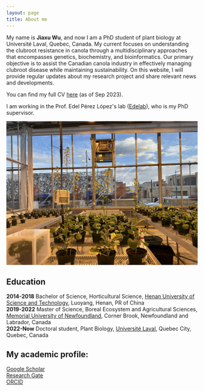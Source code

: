 ```yaml
---
layout: page
title: About me
---
```


My name is **Jiaxu Wu**, and now I am a PhD student of plant biology at Université Laval, Quebec, Canada. My current focuses on understanding the clubroot resistance in canola through a multidisciplinary approaches that encompasses genetics, biochemistry, and bioinformatics. Our primary objective is to assist the Canadian canola industry in effectively managing clubroot disease while maintaining sustainability. 
On this website, I will provide regular updates about my research project and share relevant news and developments.  

You can find my full CV [here](/blogpics/CV_Jiaxu.pdf) (as of Sep 2023).  

I am working in the Prof. Edel Pérez López's lab ([Edelab](https://www.edelabcriv.ca/home/)), who is my PhD supervisor.

![avatar](/blogpics/about.jpeg)  



## Education 
**2014-2018** Bachelor of Science, Horticultural Science, [Henan University of Science and Technology](https://www.haust.edu.cn/), Luoyang, Henan, PR of China  
**2019-2022** Master of Science, Boreal Ecosystem and Agricultural Sciences, [Memorial University of Newfoundland](https://www.mun.ca/), Corner Brook, Newfoundland and Labrador, Canada  
**2022-Now**  Doctoral student, Plant Biology, [Université Laval](https://www.ulaval.ca/), Quebec City, Quebec, Canada  

## My academic profile: 
[Google Scholar](https://scholar.google.com/citations?user=rTJDRJMAAAAJ&hl=en)  
[Research Gate](https://www.researchgate.net/profile/Jiaxu-Wu)  
[ORCID](https://orcid.org/0000-0002-9165-2076)  
